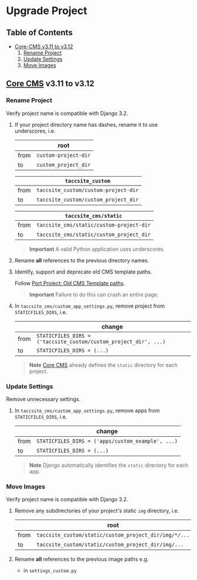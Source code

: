 # Upgrade Project

## Table of Contents

- [Core-CMS v3.11 to v3.12](#core-cms-v311-to-v312)
    1. [Rename Project](#rename-project)
    2. [Update Settings](#update-settings)
    3. [Move Images](#move-images)

## [Core CMS] v3.11 to v3.12

### Rename Project

Verify project name is compatible with Django 3.2.

1. If your project directory name has dashes, rename it to use underscores, i.e.

    | | root |
    | - | - |
    | from | `custom-project-dir` |
    | to | `custom_project_dir` |

    | | `taccsite_custom` |
    | - | - |
    | from | `taccsite_custom/custom-project-dir` |
    | to | `taccsite_custom/custom_project_dir` |

    | |`taccsite_cms/static` |
    | - | - |
    | from | `taccsite_cms/static/custom-project-dir` |
    | to | `taccsite_cms/static/custom_project_dir` |

    > **Important**
    > A valid Python application uses underscores.

2. Rename **all** references to the previous directory names.

3. Identify, support and deprecate old CMS template paths.

    Follow [Port Project: Old CMS Template paths](./port-project.md#old-cms-template-paths).

    > **Important**
    > Failure to do this can crash an entire page.

4. In `taccsite_cms/custom_app_settings.py`, remove project from `STATICFILES_DIRS`, i.e.

    | | change |
    | - | - |
    | from | `STATICFILES_DIRS = ('taccsite_custom/custom_project_dir', ...)` |
    | to | `STATICFILES_DIRS = (...)` |

    > **Note**
    > [Core CMS] already defines the `static` directory for each project.

### Update Settings

Remove unnecessary settings.

1. In `taccsite_cms/custom_app_settings.py`, remove apps from `STATICFILES_DIRS`, i.e.

    | | change |
    | - | - |
    | from | `STATICFILES_DIRS = ('apps/custom_example', ...)` |
    | to | `STATICFILES_DIRS = (...)` |

    > **Note**
    > Django automatically identifies the `static` directory for each app.

### Move Images

Verify project name is compatible with Django 3.2.

1. Remove any subdirectories of your project's static `img` directory, i.e.

    | | root |
    | - | - |
    | from | `taccsite_custom/static/custom_project_dir/img/*/...` |
    | to | `taccsite_custom/static/custom_project_dir/img/...` |

2. Rename **all** references to the previous image paths e.g.
    - in `settings_custom.py`

<!-- Link Aliases -->

[Core CMS]: https://github.com/TACC/Core-CMS
